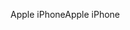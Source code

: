 <span data-ttu-id="e1f49-101">Apple iPhone</span><span class="sxs-lookup"><span data-stu-id="e1f49-101">Apple iPhone</span></span>